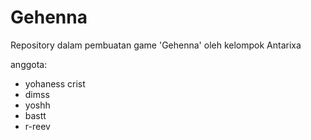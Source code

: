 # Gehenna
Repository dalam pembuatan game 'Gehenna' oleh kelompok Antarixa 

anggota:
- yohaness crist
- dimss
- yoshh
- bastt
- r-reev
